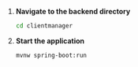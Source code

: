 1. **Navigate to the backend directory**
   ```sh
   cd clientmanager
   ```
2. **Start the application**
   ```sh
   mvnw spring-boot:run
   ```
